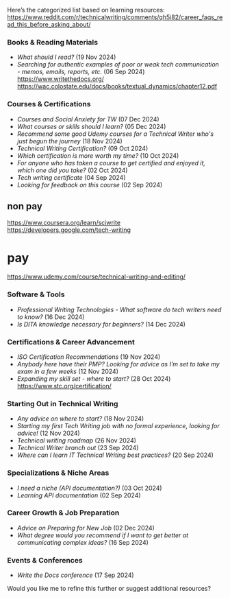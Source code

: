 
Here’s the categorized list based on learning resources:
https://www.reddit.com/r/technicalwriting/comments/qh5i82/career_faqs_read_this_before_asking_about/
### **Books & Reading Materials**

- _What should I read?_ (19 Nov 2024)
- _Searching for authentic examples of poor or weak tech communication - memos, emails, reports, etc._ (06 Sep 2024)
https://www.writethedocs.org/
https://wac.colostate.edu/docs/books/textual_dynamics/chapter12.pdf 
### **Courses & Certifications**

- _Courses and Social Anxiety for TW_ (07 Dec 2024)
- _What courses or skills should I learn?_ (05 Dec 2024)
- _Recommend some good Udemy courses for a Technical Writer who's just begun the journey_ (18 Nov 2024)
- _Technical Writing Certification?_ (09 Oct 2024)
- _Which certification is more worth my time?_ (10 Oct 2024)
- _For anyone who has taken a course to get certified and enjoyed it, which one did you take?_ (02 Oct 2024)
- _Tech writing certificate_ (04 Sep 2024)
- _Looking for feedback on this course_ (02 Sep 2024)


## non pay 
https://www.coursera.org/learn/sciwrite  
https://developers.google.com/tech-writing 
# pay  
https://www.udemy.com/course/technical-writing-and-editing/
### **Software & Tools**

- _Professional Writing Technologies - What software do tech writers need to know?_ (16 Dec 2024)
- _Is DITA knowledge necessary for beginners?_ (14 Dec 2024)

### **Certifications & Career Advancement**

- _ISO Certification Recommendations_ (19 Nov 2024)
- _Anybody here have their PMP? Looking for advice as I’m set to take my exam in a few weeks_ (12 Nov 2024)
- _Expanding my skill set - where to start?_ (28 Oct 2024)
https://www.stc.org/certification/
### **Starting Out in Technical Writing**

- _Any advice on where to start?_ (18 Nov 2024)
- _Starting my first Tech Writing job with no formal experience, looking for advice!_ (12 Nov 2024)
- _Technical writing roadmap_ (26 Nov 2024)
- _Technical Writer branch out_ (23 Sep 2024)
- _Where can I learn IT Technical Writing best practices?_ (20 Sep 2024)

### **Specializations & Niche Areas**

- _I need a niche (API documentation?)_ (03 Oct 2024)
- _Learning API documentation_ (02 Sep 2024)

### **Career Growth & Job Preparation**

- _Advice on Preparing for New Job_ (02 Dec 2024)
- _What degree would you recommend if I want to get better at communicating complex ideas?_ (16 Sep 2024)

### **Events & Conferences**

- _Write the Docs conference_ (17 Sep 2024)

Would you like me to refine this further or suggest additional resources?